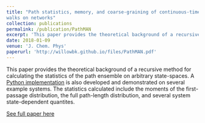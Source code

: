```yaml
---
title: "Path statistics, memory, and coarse-graining of continuous-time random
walks on networks"
collection: publications
permalink: /publication/PathMAN
excerpt: 'This paper provides the theoretical background of a recursive method for calculating the statistics of the path ensemble on arbitrary state-spaces. A [Python implementation](https://github.com/michaelmanhart/pathman) is also developed and demonstrated on several example systems.'
date: 2018-01-09
venue: 'J. Chem. Phys'
paperurl: 'http://willowbk.github.io/files/PathMAN.pdf'
---
```

This paper provides the theoretical background of a recursive method for calculating the statistics of the path ensemble on arbitrary state-spaces. A [Python implementation](https://github.com/michaelmanhart/pathman) is also developed and demonstrated on several example systems. The statistics calculated include the moments of the first-passage distribution, the full path-length distribution, and several system state-dependent quantites. 

[See full paper here](http://willowbk.github.io/files/PathMAN.pdf)
